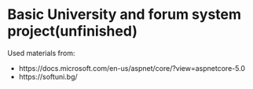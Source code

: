 # Basic University and forum system project(unfinished)
Used materials from:
<ul>
 <li>https://docs.microsoft.com/en-us/aspnet/core/?view=aspnetcore-5.0</li>
 <li>https://softuni.bg/</li>
</ul>
